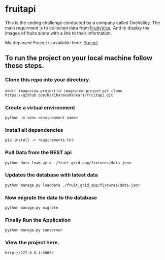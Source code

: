 # fruitapi
This is the coding challenge conducted by a company called OneValley. The main requirment is to collected data from [FruityVice](https://www.fruityvice.com/). 
And to display the images of fruits alone with a link to their information. 

My deployed Project is available here. 
[Project](https://hshankarfruitapi.herokuapp.com/)

## To run the project on your local machine follow these steps.
### Clone this repo into your directory.
``` mkdir imageview_project ``` 
``` cd imageview_project ```
``` git clone https://github.com/hariharanshankar1/fruitapi.git ```
### Create a virtual environment
``` python -m venv <environment name> ```
### Install all dependencies 
``` pip install -r requirements.txt ```
### Pull Data from the REST api
``` python data_load.py > ./fruit_grid_app/fixtures/data.json ```
### Updates the database with latest data
``` python manage.py loaddata ./fruit_grid_app/fixtures/data.json  ```
### Now migrate the data to the database
``` python manage.py migrate ```
### Finally Run the Application
``` python manage.py runserver ```
### View the project here.
``` http://127.0.0.1:8000/ ```
